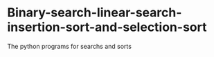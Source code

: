 # Binary-search-linear-search-insertion-sort-and-selection-sort
The python programs for searchs and sorts
